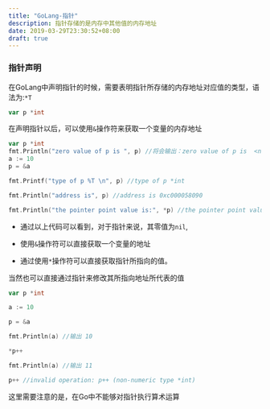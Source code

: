 ```yaml
---
title: "GoLang-指针"
description: 指针存储的是内存中其他值的内存地址
date: 2019-03-29T23:30:52+08:00
draft: true
---
```




### 指针声明

在GoLang中声明指针的时候，需要表明指针所存储的内存地址对应值的类型，语法为:`*T`

```go
var p *int
```

在声明指针以后，可以使用`&`操作符来获取一个变量的内存地址

```go
var p *int
fmt.Println("zero value of p is ", p) //将会输出：zero value of p is  <nil>
a := 10
p = &a

fmt.Printf("type of p %T \n", p) //type of p *int 

fmt.Println("address is", p) //address is 0xc000058090

fmt.Println("the pointer point value is:", *p) //the pointer point value is: 10
```

- 通过以上代码可以看到，对于指针来说，其零值为`nil`,

- 使用`&`操作符可以直接获取一个变量的地址
- 通过使用`*`操作符可以直接获取指针所指向的值。



当然也可以直接通过指针来修改其所指向地址所代表的值

```go
var p *int

a := 10

p = &a

fmt.Println(a) //输出 10

*p++

fmt.Println(a) //输出 11

p++ //invalid operation: p++ (non-numeric type *int)
```

这里需要注意的是，在Go中不能够对指针执行算术运算